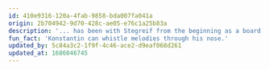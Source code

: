 ```yaml
---
id: 410e9316-120a-4fab-9858-bda007fa041a
origin: 2b704942-9d70-428c-ae05-e76c1a25b83a
description: '... has been with Stegreif from the beginning as a board member and trumpet player. He strolls expertly between jazz and classical music and passionately develops the area of improvisation within Stegreif.'
fun_fact: 'Konstantin can whistle melodies through his nose.'
updated_by: 5c84a3c2-1f9f-4c46-ace2-d9eaf068d261
updated_at: 1686046745
---
```


